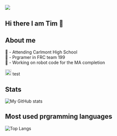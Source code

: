 ![](https://komarev.com/ghpvc/?username=timtogan&color=green)  
  
## Hi there I am Tim 👋 
  
## About me  
  
🏫 - Attending Carlmont High School  
🤖 - Prgramer in FRC team 199  
  🤖 - Working on robot code for the MA completion  

<img src="![white blue white flag](https://github.com/timtogan/timtogan/blob/5cedbf7582efc6ef047b20403abdb8eb99c7c276/whiteBlueWhiteFlag.png)" width="20" height="20" /> test
  
## Stats  
  
![My GitHub stats](https://github-readme-stats.vercel.app/api?username=timtogan)  
  
## Most used prgramming languages  
  
![Top Langs](https://github-readme-stats.vercel.app/api/top-langs/?username=timtogan&layout=compact) 



